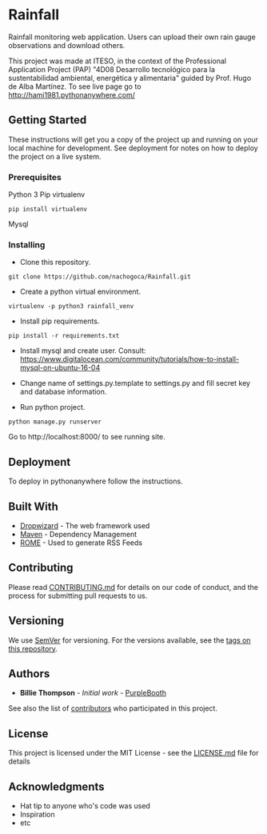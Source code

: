 # Rainfall

Rainfall monitoring web application. Users can upload their own rain gauge observations and download others. 

This project was made at ITESO, in the context of the Professional Application Project (PAP) "4D08 Desarrollo tecnológico para la sustentabilidad ambiental, energética y alimentaria" guided by Prof. Hugo de Alba Martínez. To see live page go to http://hami1981.pythonanywhere.com/ 

## Getting Started

These instructions will get you a copy of the project up and running on your local machine for development. See deployment for notes on how to deploy the project on a live system.


### Prerequisites

Python 3
Pip
virtualenv

```
pip install virtualenv
```
Mysql


### Installing


* Clone this repository. 
```
git clone https://github.com/nachogoca/Rainfall.git
```

* Create a python virtual environment.
 ```
 virtualenv -p python3 rainfall_venv
 ```
* Install pip requirements.
```
pip install -r requirements.txt
```
* Install mysql and create user.
Consult: https://www.digitalocean.com/community/tutorials/how-to-install-mysql-on-ubuntu-16-04

* Change name of settings.py.template to settings.py and fill secret key and database information.

* Run python project.
```
python manage.py runserver
```

Go to http://localhost:8000/ to see running site.


## Deployment

To deploy in pythonanywhere follow the instructions.



## Built With

* [Dropwizard](http://www.dropwizard.io/1.0.2/docs/) - The web framework used
* [Maven](https://maven.apache.org/) - Dependency Management
* [ROME](https://rometools.github.io/rome/) - Used to generate RSS Feeds

## Contributing

Please read [CONTRIBUTING.md](https://gist.github.com/PurpleBooth/b24679402957c63ec426) for details on our code of conduct, and the process for submitting pull requests to us.

## Versioning

We use [SemVer](http://semver.org/) for versioning. For the versions available, see the [tags on this repository](https://github.com/your/project/tags). 

## Authors

* **Billie Thompson** - *Initial work* - [PurpleBooth](https://github.com/PurpleBooth)

See also the list of [contributors](https://github.com/your/project/contributors) who participated in this project.

## License

This project is licensed under the MIT License - see the [LICENSE.md](LICENSE.md) file for details

## Acknowledgments

* Hat tip to anyone who's code was used
* Inspiration
* etc
